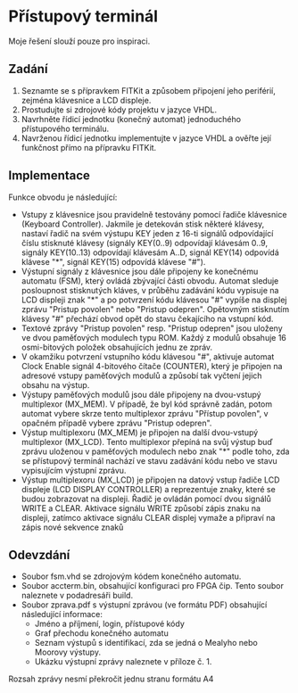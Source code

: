 # Přístupový terminál

Moje řešení slouží pouze pro inspiraci.

## Zadání

1. Seznamte se s přípravkem FITKit a způsobem připojení jeho periférií, zejména
klávesnice a LCD displeje.
2. Prostudujte si zdrojové kódy projektu v jazyce VHDL.
3. Navrhněte řídicí jednotku (konečný automat) jednoduchého přístupového terminálu.
4. Navrženou řídicí jednotku implementujte v jazyce VHDL a ověřte její funkčnost
přímo na přípravku FITKit.

## Implementace
Funkce obvodu je následující:
- Vstupy z klávesnice jsou pravidelně testovány pomocí řadiče klávesnice (Keyboard
Controller). Jakmile je detekován stisk některé klávesy, nastaví řadič na svém výstupu
KEY jeden z 16-ti signálů odpovídající číslu stisknuté klávesy (signály KEY(0..9)
odpovídají klávesám 0..9, signály KEY(10..13) odpovídají klávesám A..D, signál
KEY(14) odpovídá klávese "*", signál KEY(15) odpovídá klávese "#").
- Výstupní signály z klávesnice jsou dále připojeny ke konečnému automatu (FSM),
který ovládá zbývající části obvodu. Automat sleduje posloupnost stisknutých kláves,
v průběhu zadávání kódu vypisuje na LCD displeji znak "*" a po potvrzení kódu
klávesou "#" vypíše na displej zprávu "Pristup povolen" nebo "Pristup odepren".
Opětovným stisknutím klávesy "#" přechází obvod opět do stavu čekajícího na vstupní
kód.
- Textové zprávy "Pristup povolen" resp. "Pristup odepren" jsou uloženy ve dvou
paměťových modulech typu ROM. Každý z modulů obsahuje 16 osmi-bitových
položek obsahujících jednu ze zpráv.
- V okamžiku potvrzení vstupního kódu klávesou "#", aktivuje automat Clock Enable
signál 4-bitového čítače (COUNTER), který je připojen na adresové vstupy
paměťových modulů a způsobí tak vyčtení jejich obsahu na výstup.
- Výstupy paměťových modulů jsou dále připojeny na dvou-vstupý multiplexor
(MX_MEM). V případě, že byl kód správně zadán, potom automat vybere skrze tento
multiplexor zprávu "Přístup povolen", v opačném případě vybere zprávu "Pristup
odepren".
- Výstup multiplexoru (MX_MEM) je připojen na další dvou-vstupý multiplexor
(MX_LCD). Tento multiplexor přepíná na svůj výstup buď zprávu uloženou v
paměťových modulech nebo znak "*" podle toho, zda se přístupový terminál nachází
ve stavu zadávání kódu nebo ve stavu vypisujícím výstupní zprávu.
- Výstup multiplexoru (MX_LCD) je připojen na datový vstup řadiče LCD displeje
(LCD DISPLAY CONTROLLER) a reprezentuje znaky, které se budou zobrazovat na
displeji. Řadič je ovládán pomocí dvou signálů WRITE a CLEAR. Aktivace signálu
WRITE způsobí zápis znaku na displeji, zatímco aktivace signálu CLEAR displej
vymaže a připraví na zápis nové sekvence znaků

## Odevzdání

- Soubor fsm.vhd se zdrojovým kódem konečného automatu.
- Soubor accterm.bin, obsahující konfiguraci pro FPGA čip. Tento soubor naleznete
v podadresáři build.
- Soubor zprava.pdf s výstupní zprávou (ve formátu PDF) obsahující následující
informace:
  - Jméno a příjmení, login, přístupové kódy
  - Graf přechodu konečného automatu
  - Seznam výstupů s identifikací, zda se jedná o Mealyho nebo Moorovy výstupy.
  - Ukázku výstupní zprávy naleznete v příloze č. 1.
  
Rozsah zprávy nesmí překročit jednu stranu formátu A4
